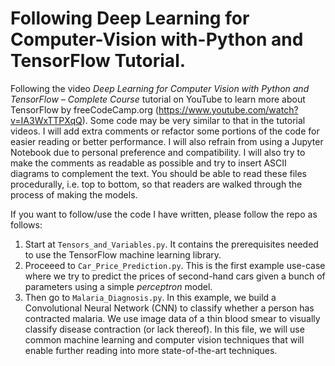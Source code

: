 # Following Deep Learning for Computer-Vision with-Python and TensorFlow Tutorial.
Following the video *Deep Learning for Computer Vision with Python and TensorFlow – Complete Course* tutorial on YouTube to learn more about TensorFlow by freeCodeCamp.org (https://www.youtube.com/watch?v=IA3WxTTPXqQ). Some code may be very similar to that in the tutorial videos. I will add extra comments or refactor some portions of the code for easier reading or better performance. I will also refrain from using a Jupyter Notebook due to personal preference and compatibility. I will also try to make the comments as readable as possible and try to insert ASCII diagrams to complement the text. You should be able to read these files procedurally, i.e. top to bottom, so that readers are walked through the process of making the models.

If you want to follow/use the code I have written, please follow the repo as follows:
1) Start at ```Tensors_and_Variables.py```. It contains the prerequisites needed to use the TensorFlow machine learning library.
2) Proceeed to ```Car_Price_Prediction.py```. This is the first example use-case where we try to predict the prices of second-hand cars given a bunch of parameters using a simple *perceptron* model.
3) Then go to ```Malaria_Diagnosis.py```. In this example, we build a Convolutional Neural Network (CNN) to classify whether a person has contracted malaria. We use image data of a thin blood smear to visually classify disease contraction (or lack thereof). In this file, we will use common machine learning and computer vision techniques that will enable further reading into more state-of-the-art techniques.
